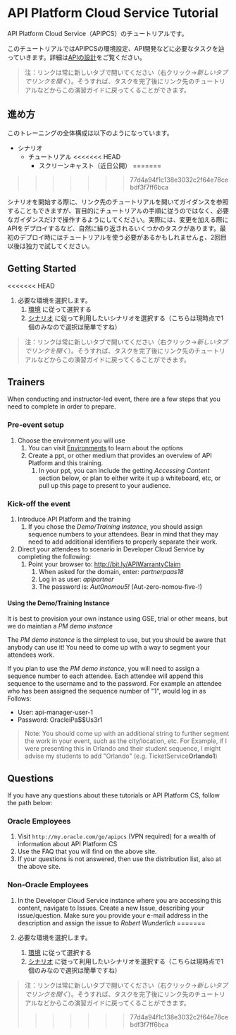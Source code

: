 # API Platform Cloud Service Tutorial

API Platform Cloud Service（APIPCS）のチュートリアルです。

このチュートリアルではAPIPCSの環境設定、API開発などに必要なタスクを辿っていきます。詳細は[APIの設計](./tutorials/design/design_api)をご覧ください。

> 注：リンクは常に新しいタブで開いてください（右クリック→*新しいタブでリンクを開く*）。そうすれば、タスクを完了後にリンク先のチュートリアルなどからこの演習ガイドに戻ってくることができます。

## 進め方

このトレーニングの全体構成は以下のようになっています。

- シナリオ
  - チュートリアル
<<<<<<< HEAD
    - スクリーンキャスト（近日公開）
=======
>>>>>>> 77d4a94f1c138e3032c2f64e78cebdf3f7ff6bca

シナリオを開始する際に、リンク先のチュートリアルを開いてガイダンスを参照することもできますが、盲目的にチュートリアルの手順に従うのではなく、必要なガイダンスだけで操作するようにしてください。実際には、変更を加える際にAPIをデプロイするなど、自然に繰り返されるいくつかのタスクがあります。最初のデプロイ時にはチュートリアルを使う必要があるかもしれませんｇ、2回目以後は独力で試してください。

## Getting Started
<<<<<<< HEAD

1. 必要な環境を選択します。
    1. [環境](./environments) に従って選択する
    1. [シナリオ](./scenarios) に従って利用したいシナリオを選択する（こちらは現時点で1個のみなので選択は簡単ですね）
  
> 注：リンクは常に新しいタブで開いてください（右クリック→*新しいタブでリンクを開く*）。そうすれば、タスクを完了後にリンク先のチュートリアルなどからこの演習ガイドに戻ってくることができます。

## Trainers

When conducting and instructor-led event, there are a few steps that you need to complete in order to prepare.

### Pre-event setup

1. Choose the environment you will use
    1. You can visit [Environments](./environments) to learn about the options
    1. Create a ppt, or other medium that provides an overview of API Platform and this training.
        1. In your ppt, you can include the getting *Accessing Content* section below, or plan to either write it up a whiteboard, etc, or pull up this page to present to your audience.
  
### Kick-off the event

1. Introduce API Platform and the training
    1. If you chose the *Demo/Training Instance*, you should assign sequence numbers to your attendees.  Bear in mind that they may need to add additional identifiers to properly separate their work.
1. Direct your attendees to scenario in Developer Cloud Service by completing the following:
    1. Point your browser to: http://bit.ly/APIWarrantyClaim
        1. When asked for the domain, enter: *partnerpaas18*
        1. Log in as user: *apipartner*
        1. The password is: *Aut0nomou5!* (Aut-zero-nomou-five-!)

#### Using the Demo/Training Instance

It is best to provision your own instance using GSE, trial or other means, but we do maintian a *PM demo instance*

The *PM demo instance* is the simplest to use, but you should be aware that anybody can use it!  You need to come up with a way to segment your attendees work.

If you plan to use the *PM demo instance*, you will need to assign a sequence number to each attendee.  Each attendee will append this sequence to the username and to the password.  For example an attendee who has been assigned the sequence number of "1",  would log in as Follows:

- User: api-manager-user-1
- Password: OracleiPa$$Us3r1

> Note: You should come up with an additional string to further segment the work in your event, such as the city/location, etc.  For Example, if I were presenting this in Orlando and their student sequence, I might advise my students to add "Orlando" (e.g. TicketService**Orlando1**)

## Questions

If you have any questions about these tutorials or API Platform CS, follow the path below:

### Oracle Employees

1. Visit `http://my.oracle.com/go/apipcs` (VPN required) for a wealth of information about API Platform CS
1. Use the FAQ that you will find on the above site.
1. If your questions is not answered, then use the distribution list, also at the above site.

### Non-Oracle Employees

1. In the Developer Cloud Service instance where you are accessing this content, navigate to Issues.  Create a new Issue, describing your issue/question.  Make sure you provide your e-mail address in the description and assign the issue to *Robert Wunderlich*
=======

1. 必要な環境を選択します。
    1. [環境](./environments) に従って選択する
    1. [シナリオ](./scenarios) に従って利用したいシナリオを選択する（こちらは現時点で1個のみなので選択は簡単ですね）
  
> 注：リンクは常に新しいタブで開いてください（右クリック→*新しいタブでリンクを開く*）。そうすれば、タスクを完了後にリンク先のチュートリアルなどからこの演習ガイドに戻ってくることができます。
>>>>>>> 77d4a94f1c138e3032c2f64e78cebdf3f7ff6bca
